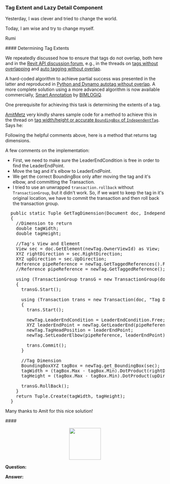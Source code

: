 <head>
<meta http-equiv="Content-Type" content="text/html; charset=utf-8">
<link rel="stylesheet" type="text/css" href="bc.css">
<script src="https://cdn.rawgit.com/google/code-prettify/master/loader/run_prettify.js" type="text/javascript"></script>
</head>

<!---

- Tag Width/Height or Accurate BoundingBox of IndependentTag
  https://forums.autodesk.com/t5/revit-api-forum/tag-width-height-or-accurate-boundingbox-of-independenttag/m-p/11274095

- not trivial to solve: tags without Overlapping
  https://forums.autodesk.com/t5/revit-api-forum/tags-without-overlapping/m-p/11275579

- Auto Tagging without overlap
  https://forums.autodesk.com/t5/revit-api-forum/auto-tagging-without-overlap/td-p/9996808
  
- Python and Dynamo Autotag Without Overlap
  https://thebuildingcoder.typepad.com/blog/2021/02/splits-persona-collector-region-tag-modification.html#5

- OS add-in One click convert detail elements to Detail Family
  https://forums.autodesk.com/t5/revit-api-forum/one-click-convert-detail-elements-to-detail-family/td-p/11230155
  
  Peter [PitPaf](https://forums.autodesk.com/t5/user/viewprofilepage/user-id/12564927) of [Piotr Żuraw Architekt](https://www.zurawarchitekt.pl)

One click convert detail elements to Detail Family
Hi All, I'm working on Revit Addin to automate and simplify creation of detail Components families.

This is going to help create detail components on fly just in model view.

My goal is to allow user to draw parts of detail with lines and fill regions in model view and change it to component without opening family editor.

Here I want to share with you first version of this Add-in. Source code and compiled install files:

https://github.com/PitPaf/LazyDetailComponent

Feel free to use it if you find it interesting. I appreciate all your comments

twitter:

 the #RevitAPI @AutodeskForge @AutodeskRevit #bim #DynamoBim #ForgeDevCon 

&ndash;
...

linkedin:

#bim #DynamoBim #ForgeDevCon #Revit #API #IFC #SDK #AI #VisualStudio #Autodesk #AEC #adsk

the [Revit API discussion forum](http://forums.autodesk.com/t5/revit-api-forum/bd-p/160) thread

<center>
<img src="img/" alt="" title="" width="600" height=""/>
<p style="font-size: 80%; font-style:italic"></p>
</center>

-->

### Tag Extent and Lazy Detail Component

<p class="quote">Yesterday, I was clever and tried to change the world.</p>
<p class="quote">Today, I am wise and try to change myself.</p>
<p class="author">Rumi</p>


####<a name="2"></a> Determining Tag Extents

We repeatedly discussed how to ensure that tags do not overlap, both here and in
the [Revit API discussion forum](http://forums.autodesk.com/t5/revit-api-forum/bd-p/160),
e.g., in the threads
on [tags without overlapping](https://forums.autodesk.com/t5/revit-api-forum/tags-without-overlapping/m-p/11275579)
and [auto tagging without overlap](https://forums.autodesk.com/t5/revit-api-forum/auto-tagging-without-overlap/td-p/9996808).

A hard-coded algorithm to achieve partial success was presented in the latter and reproduced 
in [Python and Dynamo autotag without overlap](https://thebuildingcoder.typepad.com/blog/2021/02/splits-persona-collector-region-tag-modification.html#5).
A more complete solution using a more advanced algorithm is now available commercially,
[Smart Annotation](https://bimlogiq.com/products/smart-annotataion) by [BIMLOGiQ](https://bimlogiq.com).

One prerequisite for achieving this task is determining the extents of a tag.

[AmitMetz](https://forums.autodesk.com/t5/user/viewprofilepage/user-id/9455666) very kindly shares sample code for a method to achieve this in the thread
on [tag width/height or accurate `BoundingBox` of `IndependentTag`](https://forums.autodesk.com/t5/revit-api-forum/tag-width-height-or-accurate-boundingbox-of-independenttag/m-p/11274095).
Says he:
 
Following the helpful comments above, here is a method that returns tag dimensions.

A few comments on the implementation:

- First, we need to make sure the LeaderEndCondition is free in order to find the LeaderEndPoint.
- Move the tag and it's elbow to LeaderEndPoint.
- We get the correct BoundingBox only after moving the tag and it's elbow, and committing the Transaction.
- I tried to use an unwrapped `transaction.rollback` without `TransactionGroup`, but it didn't work.
  So, if we want to keep the tag in it's original location, we have to commit the transaction and then roll back the transaction group.

<pre class="code">
  public static Tuple<double, double> GetTagDimension(Document doc, IndependentTag newTag)
  {
    //Dimension to return
    double tagWidth;
    double tagHeight;
  
    //Tag's View and Element
    View sec = doc.GetElement(newTag.OwnerViewId) as View;
    XYZ rightDirection = sec.RightDirection;
    XYZ upDirection = sec.UpDirection;
    Reference pipeReference = newTag.GetTaggedReferences().First();
    //Reference pipeReference = newTag.GetTaggedReference(); //Older Revit Version
  
    using (TransactionGroup transG = new TransactionGroup(doc, "Tag Dimension"))
    {
      transG.Start();
  
      using (Transaction trans = new Transaction(doc, "Tag D"))
      {
        trans.Start();
  
        newTag.LeaderEndCondition = LeaderEndCondition.Free;
        XYZ leaderEndPoint = newTag.GetLeaderEnd(pipeReference);
        newTag.TagHeadPosition = leaderEndPoint;
        newTag.SetLeaderElbow(pipeReference, leaderEndPoint);
  
        trans.Commit();
      }
  
      //Tag Dimension
      BoundingBoxXYZ tagBox = newTag.get_BoundingBox(sec);
      tagWidth = (tagBox.Max - tagBox.Min).DotProduct(rightDirection);
      tagHeight = (tagBox.Max - tagBox.Min).DotProduct(upDirection);
  
      transG.RollBack();
    }
    return Tuple.Create(tagWidth, tagHeight);
  }
</pre>

Many thanks to Amit for this nice solution!

####<a name="3"></a> 

<center>
<img src="img/.jpg" alt="" title="" width="100"/> <!-- 1000 -->
</center>


**Question:** 

**Answer:** 
